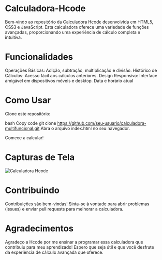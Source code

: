 # Calculadora-Hcode

Bem-vindo ao repositório da Calculadora Hcode desenvolvida em HTML5, CSS3 e JavaScript. Esta calculadora oferece uma variedade de funções avançadas, proporcionando uma experiência de cálculo completa e intuitiva.

# Funcionalidades
Operações Básicas: Adição, subtração, multiplicação e divisão.
Histórico de Cálculos: Acesso fácil aos cálculos anteriores.
Design Responsivo: Interface amigável em dispositivos móveis e desktop.
Data e horário atual

# Como Usar
Clone este repositório:

bash
Copy code
git clone https://github.com/seu-usuario/calculadora-multifuncional.git
Abra o arquivo index.html no seu navegador.

Comece a calcular!

# Capturas de Tela
![Calculadora Hcode](https://github.com/Cassiano-Hoffmann/Calculadora-Hcode/assets/117099774/7db09ac5-60ef-407a-9aaa-776ca9f7deef)

# Contribuindo
Contribuições são bem-vindas! Sinta-se à vontade para abrir problemas (issues) e enviar pull requests para melhorar a calculadora.

# Agradecimentos
Agradeço a Hcode por me ensinar a programar essa calculadora que contribuiu para meu aprendizado! Espero que seja útil e que você desfrute da experiência de cálculo avançada que oferece.





